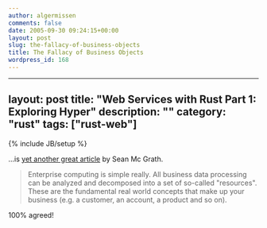 ```yaml
---
author: algermissen
comments: false
date: 2005-09-30 09:24:15+00:00
layout: post
slug: the-fallacy-of-business-objects
title: The Fallacy of Business Objects
wordpress_id: 168
---
```

---
layout: post
title: "Web Services with Rust Part 1: Exploring Hyper"
description: ""
category: "rust"
tags: ["rust-web"]
---
{% include JB/setup %}

...is [yet another great article](http://www.propylon.com/news/ctoarticles/040330_business_objects.html) by Sean Mc Grath.





> Enterprise computing is simple really. All business data processing can be analyzed and decomposed into a set of so-called "resources". These are the fundamental real world concepts that make up your business (e.g. a customer, an account, a product and so on).




100% agreed!
